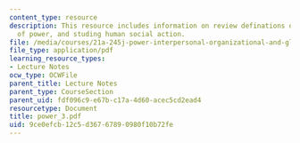 ```yaml
---
content_type: resource
description: This resource includes information on review definations of power, intention
  of power, and studing human social action.
file: /media/courses/21a-245j-power-interpersonal-organizational-and-global-dimensions-fall-2005/9ce0efcb12c5d36767890980f10b72fe_power_3.pdf
file_type: application/pdf
learning_resource_types:
- Lecture Notes
ocw_type: OCWFile
parent_title: Lecture Notes
parent_type: CourseSection
parent_uid: fdf096c9-e67b-c17a-4d60-acec5cd2ead4
resourcetype: Document
title: power_3.pdf
uid: 9ce0efcb-12c5-d367-6789-0980f10b72fe
---
```

